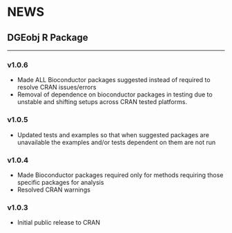 # NEWS

## DGEobj R Package 

---
### v1.0.6
* Made ALL Bioconductor packages suggested instead of required to resolve CRAN issues/errors
* Removal of dependence on bioconductor packages in testing due to unstable and shifting setups across CRAN tested platforms.

### v1.0.5
* Updated tests and examples so that when suggested packages are unavailable the examples and/or tests dependent on them are not run

### v1.0.4
* Made Bioconductor packages required only for methods requiring those specific packages for analysis
* Resolved CRAN warnings

### v1.0.3
* Initial public release to CRAN
